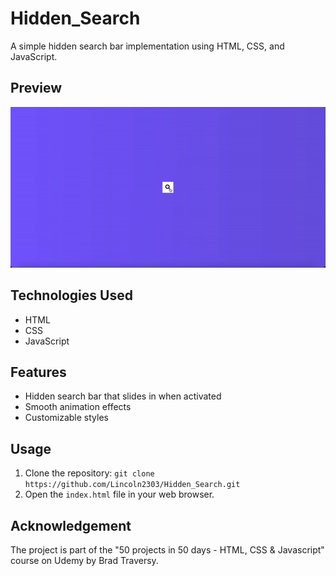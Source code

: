 # Hidden_Search
A simple hidden search bar implementation using HTML, CSS, and JavaScript.

## Preview

![Alt Text](img/hidden_search.gif)

## Technologies Used

- HTML
- CSS
- JavaScript

## Features

- Hidden search bar that slides in when activated
- Smooth animation effects
- Customizable styles

## Usage

1. Clone the repository: `git clone https://github.com/Lincoln2303/Hidden_Search.git`
2. Open the `index.html` file in your web browser.

## Acknowledgement

The project is part of the "50 projects in 50 days - HTML, CSS & Javascript" course on Udemy by Brad Traversy.
